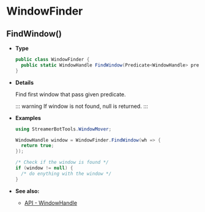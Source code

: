 # WindowFinder

## FindWindow()

- **Type**

  ```csharp
  public class WindowFinder {
    public static WindowHandle FindWindow(Predicate<WindowHandle> predicate);
  }
  ```

- **Details**

  Find first window that pass given predicate.

  ::: warning
  If window is not found, null is returned.
  :::

- **Examples**

  ```csharp
  using StreamerBotTools.WindowMover;

  WindowHandle window = WindowFinder.FindWindow(wh => {
    return true;
  });

  /* Check if the window is found */
  if (window != null) {
    /* do enything with the window */
  }
  ```

- **See also:**
  - [API - WindowHandle](./WindowHandle)
